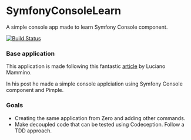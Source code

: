 # SymfonyConsoleLearn

A simple console app made to learn Symfony Console component.

[![Build Status](https://travis-ci.org/rjcorflo/SymfonyConsoleLearn.svg?branch=master)](https://travis-ci.org/rjcorflo/SymfonyConsoleLearn)

### Base application

This application is made following this fantastic [article](http://loige.co/write-a-console-application-using-symfony-and-pimple/) by Luciano Mammino.

In his post he made a simple console applciation using Symfony Console component and Pimple.


### Goals

  * Creating the same application from Zero and adding other commands.
  * Make decoupled code that can be tested using Codeception. Follow a TDD approach.
